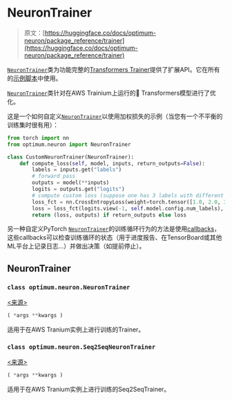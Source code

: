 # NeuronTrainer

> 原文：[https://huggingface.co/docs/optimum-neuron/package_reference/trainer](https://huggingface.co/docs/optimum-neuron/package_reference/trainer)

[`NeuronTrainer`](https://huggingface.co/docs/optimum/neuron/package_reference/trainer#optimum.neuron.NeuronTrainer)类为功能完整的[Transformers Trainer](https://huggingface.co/docs/transformers/main_classes/trainer)提供了扩展API。它在所有的[示例脚本](https://github.com/huggingface/optimum-neuron/tree/main/examples)中使用。

[`NeuronTrainer`](https://huggingface.co/docs/optimum/neuron/package_reference/trainer#optimum.neuron.NeuronTrainer)类针对在AWS Trainium上运行的🤗 Transformers模型进行了优化。

这是一个如何自定义[`NeuronTrainer`](https://huggingface.co/docs/optimum/neuron/package_reference/trainer#optimum.neuron.NeuronTrainer)以使用加权损失的示例（当您有一个不平衡的训练集时很有用）：

```py
from torch import nn
from optimum.neuron import NeuronTrainer

class CustomNeuronTrainer(NeuronTrainer):
    def compute_loss(self, model, inputs, return_outputs=False):
        labels = inputs.get("labels")
        # forward pass
        outputs = model(**inputs)
        logits = outputs.get("logits")
        # compute custom loss (suppose one has 3 labels with different weights)
        loss_fct = nn.CrossEntropyLoss(weight=torch.tensor([1.0, 2.0, 3.0]))
        loss = loss_fct(logits.view(-1, self.model.config.num_labels), labels.view(-1))
        return (loss, outputs) if return_outputs else loss
```

另一种自定义PyTorch [`NeuronTrainer`](https://huggingface.co/docs/optimum/neuron/package_reference/trainer#optimum.neuron.NeuronTrainer)的训练循环行为的方法是使用[callbacks](https://huggingface.co/docs/transformers/main_classes/callback)，这些callbacks可以检查训练循环的状态（用于进度报告、在TensorBoard或其他ML平台上记录日志…）并做出决策（如提前停止）。

## NeuronTrainer

### `class optimum.neuron.NeuronTrainer`

[<来源>](https://github.com/huggingface/optimum-neuron/blob/main/optimum/neuron/trainers.py#L1319)

```py
( *args **kwargs )
```

适用于在AWS Tranium实例上进行训练的Trainer。

### `class optimum.neuron.Seq2SeqNeuronTrainer`

[<来源>](https://github.com/huggingface/optimum-neuron/blob/main/optimum/neuron/trainers.py#L1325)

```py
( *args **kwargs )
```

适用于在AWS Tranium实例上进行训练的Seq2SeqTrainer。
